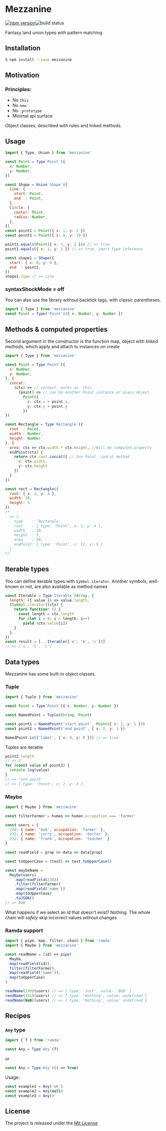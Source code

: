 # Mezzanine

[![npm version][npm-image]][npm-url]![build status][build-status]

Fantasy land union types with pattern matching


## Installation

```bash
$ npm install --save mezzanine
```

## Motivation

### Principles:

-  No `this`
-  No `new`
-  No `.prototype`
-  Minimal api surface

Object classes, described with rules and linked methods.

## Usage

```js
import { Type, Union } from 'mezzanine'

const Point = Type`Point`({
  x: Number,
  y: Number,
})

const Shape = Union`Shape`({
  Line: {
    start: Point,
    end  : Point,
  },
  Circle: {
    center: Point,
    radius: Number,
  },
})
const point1 = Point({ x: 1, y: 2 })
const point2 = Point({ x: 0, y: 10 })

point1.equals(Point({ x: 1, y: 2 })) // => true
point1.equals({ x: 1, y: 2 }) // => true, smart type inference

const shape1 = Shape({
  start: { x: 0, y: 0 },
  end  : point2,
})
shape1.type // => Line

```

### syntaxShockMode = off
You can also use the library without backtick tags, with classic parentheses.
```js
import { Type } from 'mezzanine'
const Point = Type('Point')({ x: Number, y: Number })
```

## Methods & computed properties

Second argument in the constructor is the function map, object with *linked methods*, which apply and attach to instances on create
```js
import { Type } from 'mezzanine'

const Point = Type`Point`({
  x: Number,
  y: Number,
}, {
  concat:
    (ctx) => // context, works as `this`
      (point) => // can be another Point instance or plain object
        Point({
          x: ctx.x + point.x,
          y: ctx.y + point.y
        })
})

const Rectangle = Type`Rectangle`({
  root  : Point,
  width : Number,
  height: Number
}, {
  area: ctx => ctx.width * ctx.height, //Will be computed property
  endPoint(ctx) {
    return ctx.root.concat({ // Use Point .concat method
      x: ctx.width,
      y: ctx.height
    })
  }
})

const rect = Rectangle({
  root: { x: 1, y: 4 },
  width: 10,
  height: 5
})
/*
  => {
    type    : 'Rectangle',
    root    : { type: 'Point', x: 1, y: 4 },
    width   : 10,
    height  : 5,
    area    : 50,
    endPoint: { type: 'Point', x: 11, y: 9 }
  }
*/

```

## Iterable types
You can define iterable types with `Symbol.iterator`. Another symbols, well-known or not, are also available as method names
```js
const Iterable = Type`Iterable`(Array, {
  length: ({ value }) => value.length,
  [Symbol.iterator](ctx) {
    return function* () {
      const length = ctx.length
      for (let i = 0; i < length; i++)
        yield (ctx.value[i])
    }
  },
})
const result = [...Iterable(['a', 'b', 'c'])]
// => ['a', 'b', 'c']
```

## Data types

Mezzanine has some built-in object classes.

### Tuple
```js
import { Tuple } from 'mezzanine'

const Point = Type`Point`({ x: Number, y: Number })

const NamedPoint = Tuple(String, Point)

const point1 = NamedPoint('start point', Point({ x: 1, y: 1 }))
const point2 = NamedPoint('end point', { x: 2, y: 3 })

NamedPoint.is(['label', { x: 0, y: 0 }]) // => true
```
Tuples are iterable

```js
point2.length
// => 2
for (const value of point2) {
  console.log(value)
}
// => 'end point'
// => { type: 'Point', x: 2, y: 3 }
```

### Maybe

```js
import { Maybe } from 'mezzanine'

const filterFarmer = human => human.occupation === 'farmer'

const users = {
  230: { name: 'bob', occupation: 'farmer' },
  231: { name: 'jerry', occupation: 'doctor' },
  232: { name: 'frank', occupation: 'teacher' }
}

const readField = prop => data => data[prop]

const toUpperCase = (text) => text.toUpperCase()

const maybeName =
  Maybe(users)
    .map(readField(230))
    .filter(filterFarmer)
    .map(readField('name'))
    .map(toUpperCase)
    .toJSON()
// => BOB
```
What happens if we select an id that doesn't exist? Nothing. The whole chain will *safely* skip incorrect values without changes
### Ramda support
```js
import { pipe, map, filter, chain } from 'ramda'
import { Maybe } from 'mezzanine'

const readName = (id) => pipe(
  Maybe,
  map(readField(id)),
  filter(filterFarmer),
  map(readField('name')),
  map(toUpperCase)
)

readName(230)(users) // => { type: 'Just', value: 'BOB' }
readName(231)(users) // => { type: 'Nothing', value: undefined }
readName(NaN)(users) // => { type: 'Nothing', value: undefined }

```



## Recipes

### `Any` type
```js
import { T } from 'ramda'

const Any = Type`Any`(T)
```
or
```js
const Any = Type`Any`(() => true)
```

Usage:
```js
const example1 = Any('ok')
const example2 = Any(null)
const example3 = Any()
```

## License

The project is released under the [Mit License](./LICENSE)

[npm-url]: https://www.npmjs.org/package/mezzanine
[npm-image]: https://badge.fury.io/js/mezzanine.svg
[build-status]: https://travis-ci.org/zerobias/mezzanine.svg?branch=master
